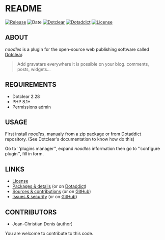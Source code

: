 # README

[![Release](https://img.shields.io/badge/release-1.2.1-a2cbe9.svg)](https://git.dotclear.watch/JcDenis/noodles/releases)
![Date](https://img.shields.io/badge/date-2023.10.13-c44d58.svg)
[![Dotclear](https://img.shields.io/badge/dotclear-v2.28-137bbb.svg)](https://fr.dotclear.org/download)
[![Dotaddict](https://img.shields.io/badge/dotaddict-official-9ac123.svg)](https://plugins.dotaddict.org/dc2/details/oodles)
[![License](https://img.shields.io/github/license/JcDenis/noodles)](https://git.dotclear.watch/JcDenis/noodles/blob/master/LICENSE)

## ABOUT

_noodles_ is a plugin for the open-source web publishing software called [Dotclear](https://www.dotclear.org).

> Add gravatars everywhere it is possible on your blog. comments, posts, widgets...

## REQUIREMENTS

* Dotclear 2.28
* PHP 8.1+
* Permissions admin

## USAGE

First install _noodles_, manualy from a zip package or from 
Dotaddict repository. (See Dotclear's documentation to know how do this)

Go to ''plugins manager'', expand _noodles_ information then 
go to ''configure plugin'', fill in form.

## LINKS

* [License](https://git.dotclear.watch/JcDenis/noodles/src/branch/master/LICENSE)
* [Packages & details](https://git.dotclear.watch/JcDenis/noodles/releases) (or on [Dotaddict](https://plugins.dotaddict.org/dc2/details/noodles))
* [Sources & contributions](https://git.dotclear.watch/JcDenis/noodles) (or on [GitHub](https://github.com/JcDenis/noodles))
* [Issues & security](https://git.dotclear.watch/JcDenis/noodles/issues) (or on [GitHub](https://github.com/JcDenis/noodles/issues))


## CONTRIBUTORS

* Jean-Christian Denis (author)

You are welcome to contribute to this code.
